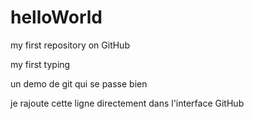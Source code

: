helloWorld
==========

my first repository on GitHub

my first typing

un demo de git qui se passe bien

je rajoute cette ligne directement dans l'interface GitHub
